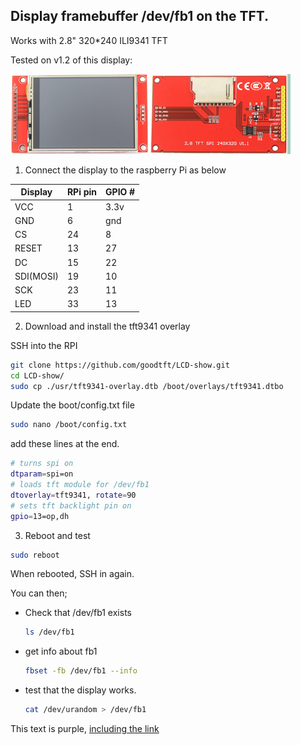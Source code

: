## Display framebuffer /dev/fb1 on the TFT.

Works with 2.8" 320*240 ILI9341 TFT

Tested on v1.2 of this display:

![Image of Display](/images/screen.png)

1. Connect the display to the raspberry Pi as below

| Display  |  RPi pin |  GPIO # |
|-|-|-|
| VCC | 1 | 3.3v |
| GND | 6 | gnd |
| CS | 24 | 8 |
| RESET | 13 | 27 |
| DC | 15 | 22 |
| SDI(MOSI) | 19 | 10 |
| SCK | 23 | 11 |
| LED | 33 | 13 |


2. Download and install the tft9341 overlay

SSH into the RPI

```bash
git clone https://github.com/goodtft/LCD-show.git
cd LCD-show/
sudo cp ./usr/tft9341-overlay.dtb /boot/overlays/tft9341.dtbo
```

Update the boot/config.txt file

```bash
sudo nano /boot/config.txt
```

add these lines at the end.

```bash
# turns spi on
dtparam=spi=on
# loads tft module for /dev/fb1
dtoverlay=tft9341, rotate=90
# sets tft backlight pin on
gpio=13=op,dh
```

3. Reboot and test

```bash
sudo reboot
```

When rebooted, SSH in again.

You can then;

* Check that /dev/fb1 exists

    ```bash
    ls /dev/fb1
    ```

* get info about fb1

    ```bash
    fbset -fb /dev/fb1 --info
    ```

* test that the display works.

    ```bash
    cat /dev/urandom > /dev/fb1 
    ```


<div class="text-purple">
  This text is purple, <a href="#" class="text-inherit">including the link</a>
</div>


